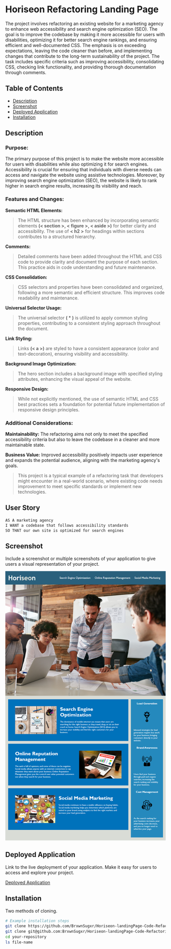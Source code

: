 # Horiseon Refactoring Landing Page

The project involves refactoring an existing website for a marketing agency to enhance web accessibility and search engine optimization (SEO). The goal is to improve the codebase by making it more accessible for users with disabilities, optimizing it for better search engine rankings, and ensuring efficient and well-documented CSS. The emphasis is on exceeding expectations, leaving the code cleaner than before, and implementing changes that contribute to the long-term sustainability of the project. The task includes specific criteria such as improving accessibility, consolidating CSS, checking link functionality, and providing thorough documentation through comments.

## Table of Contents

- [Description](#description)
- [Screenshot](#screenshot)
- [Deployed Application](#deployed-application)
- [Installation](#installation)

## Description

### Purpose:

The primary purpose of this project is to make the website more accessible for users with disabilities while also optimizing it for search engines. Accessibility is crucial for ensuring that individuals with diverse needs can access and navigate the website using assistive technologies. Moreover, by improving search engine optimization (SEO), the website is likely to rank higher in search engine results, increasing its visibility and reach.

### Features and Changes:

**Semantic HTML Elements:**

> The HTML structure has been enhanced by incorporating semantic elements **(< section >, < figure >, < aside >)** for better clarity and accessibility.
> The use of **< h2 >** for headings within sections contributes to a structured hierarchy.

**Comments:**

> Detailed comments have been added throughout the HTML and CSS code to provide clarity and document the purpose of each section. This practice aids in code understanding and future maintenance.

**CSS Consolidation:**

> CSS selectors and properties have been consolidated and organized, following a more semantic and efficient structure. This improves code readability and maintenance.

**Universal Selector Usage:**

> The universal selector **( \* )** is utilized to apply common styling properties, contributing to a consistent styling approach throughout the document.

**Link Styling:**

> Links **(< a >)** are styled to have a consistent appearance (color and text-decoration), ensuring visibility and accessibility.

**Background Image Optimization:**

> The hero section includes a background image with specified styling attributes, enhancing the visual appeal of the website.

**Responsive Design:**

> While not explicitly mentioned, the use of semantic HTML and CSS best practices sets a foundation for potential future implementation of responsive design principles.

### Additional Considerations:

**Maintainability:** The refactoring aims not only to meet the specified accessibility criteria but also to leave the codebase in a cleaner and more maintainable state.

**Business Value:** Improved accessibility positively impacts user experience and expands the potential audience, aligning with the marketing agency's goals.

> This project is a typical example of a refactoring task that developers might encounter in a real-world scenario, where existing code needs improvement to meet specific standards or implement new technologies.

## User Story

```
AS A marketing agency
I WANT a codebase that follows accessibility standards
SO THAT our own site is optimized for search engines
```

## Screenshot

Include a screenshot or multiple screenshots of your application to give users a visual representation of your project.

![The Horiseon webpage includes a navigation bar, a header image, and cards with text and images at the bottom of the page.](./Assets/images/01-html-css-git-homework-demo.png)

## Deployed Application

Link to the live deployment of your application. Make it easy for users to access and explore your project.

[Deployed Application](https://brxwnsugxr.github.io/Horiseon-landingPage-Code-Refactoring-Repository/)

## Installation

Two methods of cloning.

```bash
# Example installation steps
git clone https://github.com/BrxwnSugxr/Horiseon-landingPage-Code-Refactoring-Repository.git
git clone git@github.com:BrxwnSugxr/Horiseon-landingPage-Code-Refactoring-Repository.git
cd your-repository
ls file-name
```
